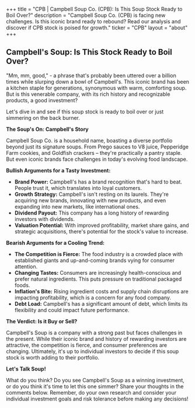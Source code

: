 +++
title = "CPB |  Campbell Soup Co. (CPB): Is This Soup Stock Ready to Boil Over?"
description = "Campbell Soup Co. (CPB) is facing new challenges.  Is this iconic brand ready to rebound?  Read our analysis and discover if CPB stock is poised for growth."
ticker = "CPB"
layout = "about"
+++

        


##  Campbell's Soup: Is This Stock Ready to Boil Over? 

"Mm, mm, good," -  a phrase that's probably been uttered over a billion times while slurping down a bowl of Campbell's. This iconic brand has been a kitchen staple for generations, synonymous with warm, comforting soup. But is this venerable company, with its rich history and recognizable products, a good investment?  

Let's dive in and see if this soup stock is ready to boil over or just simmering on the back burner.

**The Soup's On: Campbell's Story**

Campbell Soup Co. is a household name, boasting a diverse portfolio beyond just its signature soups. From Prego sauces to V8 juice, Pepperidge Farm cookies, and Goldfish crackers – they're practically a pantry staple. But even iconic brands face challenges in today's evolving food landscape. 

**Bullish Arguments for a Tasty Investment:**

* **Brand Power:** Campbell's has a brand recognition that's hard to beat.  People trust it, which translates into loyal customers.
* **Growth Strategy:** Campbell's isn't resting on its laurels. They're acquiring new brands, innovating with new products, and even expanding into new markets, like international ones.
* **Dividend Payout:** This company has a long history of rewarding investors with dividends. 
* **Valuation Potential:** With improved profitability, market share gains, and strategic acquisitions, there's potential for the stock's value to increase.

**Bearish Arguments for a Cooling Trend:**

* **The Competition is Fierce:**  The food industry is a crowded place with established giants and up-and-coming brands vying for consumer attention.
* **Changing Tastes:** Consumers are increasingly health-conscious and prefer natural ingredients. This puts pressure on traditional packaged foods.
* **Inflation's Bite:**  Rising ingredient costs and supply chain disruptions are impacting profitability, which is a concern for any food company.
* **Debt Load:** Campbell's has a significant amount of debt, which limits its flexibility and could impact future performance.

**The Verdict:  Is it Buy or Sell?**

Campbell's Soup is a company with a strong past but faces challenges in the present. While their iconic brand and history of rewarding investors are attractive, the competition is fierce, and consumer preferences are changing. Ultimately, it's up to individual investors to decide if this soup stock is worth adding to their portfolio. 

**Let's Talk Soup!** 

What do you think?  Do you see Campbell's Soup as a winning investment, or do you think it's time to let this one simmer? Share your thoughts in the comments below.  Remember, do your own research and consider your individual investment goals and risk tolerance before making any decisions! 

        